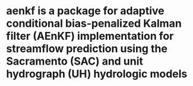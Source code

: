# aenkf is a package for adaptive conditional bias-penalized Kalman filter (AEnKF) implementation for streamflow prediction using the Sacramento (SAC) and unit hydrograph (UH) hydrologic models
